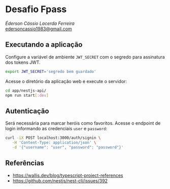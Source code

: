 # Desafio Fpass

_Éderson Cássio Lacerda Ferreira_  
edersoncassio1983@gmail.com

## Executando a aplicação

Configure a variável de ambiente `JWT_SECRET` com o segredo para assinatura dos tokens JWT.

```bash
export JWT_SECRET='segredo bem guardado'

```

Acesse o diretório da aplicação web e execute o servidor:

```bash
cd app/nestjs-api/
npm run start[:dev]
```

## Autenticação

Será necessária para marcar heróis como favoritos. Acesse o endpoint de login informando
as credenciais `user` e `password`:

```bash
curl -iX POST localhost:3000/auth/signin \
   -H 'Content-Type: application/json' \
   -d '{"username": "user", "password": "password"}'
```

## Referências

* https://wallis.dev/blog/typescript-project-references
* https://github.com/nestjs/nest-cli/issues/392


